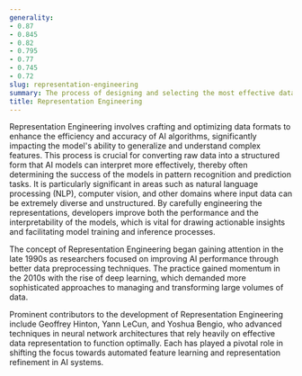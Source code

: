 ```yaml
---
generality:
- 0.87
- 0.845
- 0.82
- 0.795
- 0.77
- 0.745
- 0.72
slug: representation-engineering
summary: The process of designing and selecting the most effective data representations to improve the performance of AI models.
title: Representation Engineering
---
```


Representation Engineering involves crafting and optimizing data formats to enhance the efficiency and accuracy of AI algorithms, significantly impacting the model's ability to generalize and understand complex features. This process is crucial for converting raw data into a structured form that AI models can interpret more effectively, thereby often determining the success of the models in pattern recognition and prediction tasks. It is particularly significant in areas such as natural language processing (NLP), computer vision, and other domains where input data can be extremely diverse and unstructured. By carefully engineering the representations, developers improve both the performance and the interpretability of the models, which is vital for drawing actionable insights and facilitating model training and inference processes.

The concept of Representation Engineering began gaining attention in the late 1990s as researchers focused on improving AI performance through better data preprocessing techniques. The practice gained momentum in the 2010s with the rise of deep learning, which demanded more sophisticated approaches to managing and transforming large volumes of data.

Prominent contributors to the development of Representation Engineering include Geoffrey Hinton, Yann LeCun, and Yoshua Bengio, who advanced techniques in neural network architectures that rely heavily on effective data representation to function optimally. Each has played a pivotal role in shifting the focus towards automated feature learning and representation refinement in AI systems.